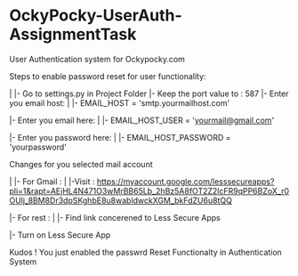 # OckyPocky-UserAuth-AssignmentTask
User Authentication system for Ockypocky.com


Steps to enable password reset for user functionality:

|
|- Go to settings.py in Project Folder
|- Keep the port value to : 587
|- Enter you email host:
    |
    |- EMAIL_HOST = 'smtp.yourmailhost.com'
    
|- Enter you email here:
    |
    |- EMAIL_HOST_USER = 'yourmail@gmail.com'
    
|- Enter you password here:
    |
    |- EMAIL_HOST_PASSWORD = 'yourpassword'
    
    
Changes for you selected mail account

|
|- For Gmail :
    |
    |-Visit : https://myaccount.google.com/lesssecureapps?pli=1&rapt=AEjHL4N471O3wMrBB65Lb_2hBz5A8fOT2Z2lcFR9qPP6BZoX_r0OUlj_8BM8Dr3dpSKghbE8u8wabldwckXGM_bkFdZU6u8tQQ

|- For rest :
    |
    |- Find link concerened to Less Secure Apps
    
|- Turn on Less Secure App




Kudos ! You just enabled the passwrd Reset Functionalty in Authentication System
  


